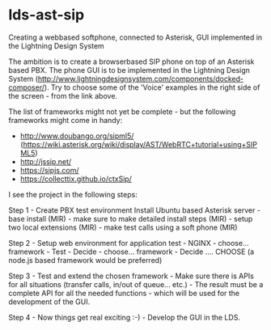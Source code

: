 # lds-ast-sip
Creating a webbased softphone, connected to Asterisk, GUI implemented in the Lightning Design System

The ambition is to create a browserbased SIP phone on top of an Asterisk based PBX. The phone GUI is to be implemented in the Lightning Design System (http://www.lightningdesignsystem.com/components/docked-composer/). Try to choose some of the 'Voice' examples in the right side of the screen - from the link above. 

The list of frameworks might not yet be complete - but the following frameworks might come in handy:
 - http://www.doubango.org/sipml5/                (https://wiki.asterisk.org/wiki/display/AST/WebRTC+tutorial+using+SIPML5)
 - http://jssip.net/
 - https://sipjs.com/
 - https://collecttix.github.io/ctxSip/

I see the project in the following steps:

Step 1 - Create PBX test environment
Install Ubuntu based Asterisk server
    - base install (MIR)
        - make sure to make detailed install steps (MIR) 
    - setup two local extensions (MIR)
    - make test calls using a soft phone (MIR)
    
Step 2 - Setup web environment for application test
    - NGINX
    - choose... framework
    - Test 
    - Decide
    - choose... framework
    - Decide 
    ....
    CHOOSE (a node.js based framework would be preferred)
    
Step 3 - Test and extend the chosen framework
    - Make sure there is APIs for all situations (transfer calls, in/out of queue... etc.)
	- The result must be a complete API for all the needed functions - which will be used for the development of the GUI.

Step 4 - Now things get real exciting :-) 
	- Develop the GUI in the LDS.